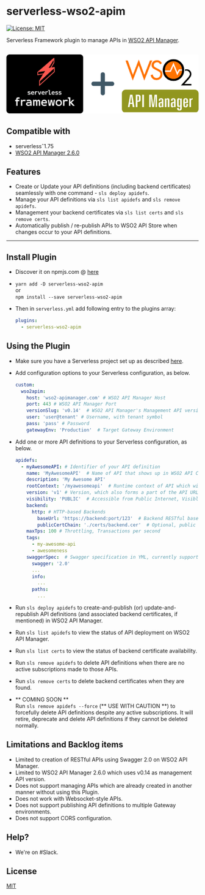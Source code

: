 serverless-wso2-apim
====================
[![License: MIT](https://img.shields.io/badge/License-MIT-yellow.svg)](https://opensource.org/licenses/MIT)

Serverless Framework plugin to manage APIs in [WSO2 API Manager](https://wso2.com/api-management/).

![img](./assets/serverless-wso2-apim.png)
---

## Compatible with
* serverlessˆ1.75
* [WSO2 API Manager 2.6.0](https://docs.wso2.com/display/AM260/)

## Features
* Create or Update your API definitions (including backend certificates) seamlessly with one command - `sls deploy apidefs`.  
* Manage your API definitions via `sls list apidefs` and `sls remove apidefs`.  
* Management your backend certificates via `sls list certs` and `sls remove certs`.  
* Automatically publish / re-publish APIs to WSO2 API Store when changes occur to your API definitions.  

---

## Install Plugin
* Discover it on npmjs.com @ [here](https://www.npmjs.com/package/serverless-wso2-apim)

* `yarn add -D serverless-wso2-apim`   
or   
`npm install --save serverless-wso2-apim`  

* Then in `serverless.yml` add following entry to the plugins array:
  ```yml
  plugins:
    - serverless-wso2-apim
  ```

## Using the Plugin

- Make sure you have a Serverless project set up as described [here](https://www.serverless.com/framework/docs/getting-started/).  

- Add configuration options to your Serverless configuration, as below.
  ```yml
  custom:
    wso2apim:
      host: 'wso2-apimanager.com' # WSO2 API Manager Host
      port: 443 # WSO2 API Manager Port
      versionSlug: 'v0.14'  # WSO2 API Manager's Management API version
      user: 'user@tenant' # Username, with tenant symbol
      pass: 'pass' # Password
      gatewayEnv: 'Production'  # Target Gateway Environment
  ```

- Add one or more API definitions to your Serverless configuration, as below.

  ```yml
  apidefs:
    - myAwesomeAPI: # Identifier of your API definition
      name: 'MyAwesomeAPI'  # Name of API that shows up in WSO2 API Console (CANNOT BE UPDATED LATER)
      description: 'My Awesome API'
      rootContext: '/myawesomeapi'  # Runtime context of API which will be appended to the base URL exposed by WSO2 API Gateway. Must be unique across the Gateway Environment. (CANNOT BE UPDATED LATER)
      version: 'v1' # Version, which also forms a part of the API URL ultimately (CANNOT BE UPDATED LATER)
      visibility: 'PUBLIC'  # Accessible from Public Internet, Visible to everyone
      backend: 
        http: # HTTP-based Backends
          baseUrl: 'https://backend:port/123'  # Backend RESTful base URL
          publicCertChain: './certs/backend.cer'  # Optional, public certificate chain in PEM base64 format
      maxTps: 100 # Throttling, Transactions per second
      tags:
        - my-awesome-api
        - awesomeness
      swaggerSpec:  # Swagger specification in YML, currently supports 2.0
        swagger: '2.0'
        ...
        info:
          ...
        paths:
          ...
  ```

- Run `sls deploy apidefs` to create-and-publish (or) update-and-republish API definitions (and associated backend certificates, if mentioned) in WSO2 API Manager.

- Run `sls list apidefs` to view the status of API deployment on WSO2 API Manager.

- Run `sls list certs` to view the status of backend certificate availability.

- Run `sls remove apidefs` to delete API definitions when there are no active subscriptions made to those APIs.

- Run `sls remove certs` to delete backend certificates when they are found.


- ** COMING SOON **   
Run `sls remove apidefs --force` (** USE WITH CAUTION **) to forcefully delete API definitions despite any active subscriptions. It will retire, deprecate and delete API definitions if they cannot be deleted normally.


## Limitations and Backlog items
* Limited to creation of RESTful APIs using Swagger 2.0 on WSO2 API Manager. 
* Limited to WSO2 API Manager 2.6.0 which uses v0.14 as management API version. 
* Does not support managing APIs which are already created in another manner without using this Plugin.
* Does not work with Websocket-style APIs.  
* Does not support publishing API definitions to multiple Gateway environments.  
* Does not support CORS configuration.

## Help?
* We're on #Slack.

## License
[MIT](https://github.com/99xt/serverless-dynamodb-local/blob/v1/LICENSE)